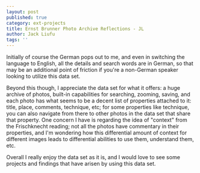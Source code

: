```yaml
---
layout: post
published: true
category: ext-projects
title: Ernst Brunner Photo Archive Reflections - JL
author: Jack Liufu
tags: ''
---
```

Initially of course the German pops out to me, and even in switching the language to English, all the details and search words are in German, so that may be an additional point of friction if you're a non-German speaker looking to utilize this data set. 

Beyond this though, I appreciate the data set for what it offers: a huge archive of photos, built-in capabilities for searching, zooming, saving, and each photo has what seems to be a decent list of properties attached to it: title, place, comments, technique, etc; for some properties like technique, you can also navigate from there to other photos in the data set that share that property. One concern I have is regarding the idea of "context" from the Frischknecht reading; not all the photos have commentary in their properties, and I'm wondering how this differential amount of context for different images leads to differential abilities to use them, understand them, etc.

Overall I really enjoy the data set as it is, and I would love to see some projects and findings that have arisen by using this data set.